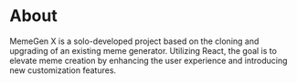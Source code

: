 # About

MemeGen X is a solo-developed project based on the cloning and upgrading of an existing meme generator. Utilizing React, the goal is to elevate meme creation by enhancing the user experience and introducing new customization features.
